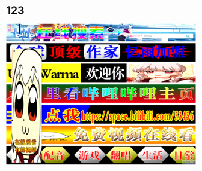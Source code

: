 # 123

![](https://raw.githubusercontent.com/Andy1114233/Andy1114233.github.io/master/picture/1200px-%E6%B2%83%E7%8E%9B%E8%87%AA%E5%88%B6%E8%89%BA%E6%9C%AF%E4%B8%BB%E9%A1%B5.webp)
